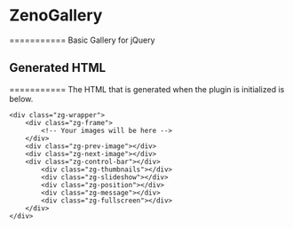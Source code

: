# ZenoGallery
===========
Basic Gallery for jQuery

## Generated HTML
===========
The HTML that is generated when the plugin is initialized is below.

    <div class="zg-wrapper">
        <div class="zg-frame">
            <!-- Your images will be here -->
        </div>
        <div class="zg-prev-image"></div>
        <div class="zg-next-image"></div>
        <div class="zg-control-bar"></div>
            <div class="zg-thumbnails"></div>
            <div class="zg-slideshow"></div>
            <div class="zg-position"></div>
            <div class="zg-message"></div>
            <div class="zg-fullscreen"></div>
        </div>
    </div>
